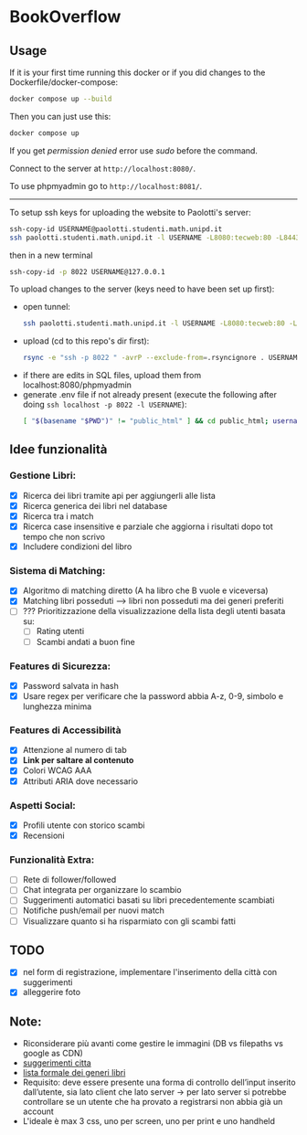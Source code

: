 # BookOverflow

## Usage
If it is your first time running this docker or if you did changes to the Dockerfile/docker-compose:
```bash
docker compose up --build
```
Then you can just use this: 
```bash
docker compose up
```
If you get _permission denied_ error use _sudo_ before the command.

Connect to the server at `http://localhost:8080/`.

To use phpmyadmin go to `http://localhost:8081/`.
***
To setup ssh keys for uploading the website to Paolotti's server:
```bash
ssh-copy-id USERNAME@paolotti.studenti.math.unipd.it    
ssh paolotti.studenti.math.unipd.it -l USERNAME -L8080:tecweb:80 -L8443:tecweb:443 -L8022:tecweb:22
```
then in a new terminal
```bash
ssh-copy-id -p 8022 USERNAME@127.0.0.1
```

To upload changes to the server (keys need to have been set up first):
- open tunnel:
    ```bash
    ssh paolotti.studenti.math.unipd.it -l USERNAME -L8080:tecweb:80 -L8443:tecweb:443 -L8022:tecweb:22
    ```
- upload (cd to this repo's dir first):
    ```bash
    rsync -e "ssh -p 8022 " -avrP --exclude-from=.rsyncignore . USERNAME@localhost:public_html 
    ```
- if there are edits in SQL files, upload them from localhost:8080/phpmyadmin
- generate .env file if not already present (execute the following after doing `ssh localhost -p 8022 -l USERNAME`):
    ```bash
    [ "$(basename "$PWD")" != "public_html" ] && cd public_html; username=$(whoami) && DB_HOST="localhost" DB_DATABASE="$username" DB_USERNAME="$username" DB_PASSWORD="$(cat ../pwd_db_2024-25.txt)" PREFIX="/$username" && echo -e "DB_HOST=$DB_HOST\nDB_DATABASE=$DB_DATABASE\nDB_USERNAME=$DB_USERNAME\nDB_PASSWORD=$DB_PASSWORD\nPREFIX=$PREFIX" > .env
    ```

## Idee funzionalità

### Gestione Libri:

-   [x] Ricerca dei libri tramite api per aggiungerli alle lista
-   [x] Ricerca generica dei libri nel database
-   [x] Ricerca tra i match
-   [x] Ricerca case insensitive e parziale che aggiorna i risultati dopo tot tempo che non scrivo
-   [x] Includere condizioni del libro

### Sistema di Matching:

-   [x] Algoritmo di matching diretto (A ha libro che B vuole e viceversa)
-   [x] Matching libri posseduti --> libri non posseduti ma dei generi preferiti
-   [ ] ??? Prioritizzazione della visualizzazione della lista degli utenti basata su:
    -   [ ] Rating utenti
    -   [ ] Scambi andati a buon fine

### Features di Sicurezza:

-   [x] Password salvata in hash
-   [x] Usare regex per verificare che la password abbia A-z, 0-9, simbolo e lunghezza minima

### Features di Accessibilità

-   [x] Attenzione al numero di tab
-   [x] **Link per saltare al contenuto**
-   [x] Colori WCAG AAA
-   [x] Attributi ARIA dove necessario 

### Aspetti Social:

-   [x] Profili utente con storico scambi
-   [x] Recensioni

### Funzionalità Extra:

-   [ ] Rete di follower/followed
-   [ ] Chat integrata per organizzare lo scambio
-   [ ] Suggerimenti automatici basati su libri precedentemente scambiati
-   [ ] Notifiche push/email per nuovi match
-   [ ] Visualizzare quanto si ha risparmiato con gli scambi fatti

## TODO
- [x] nel form di registrazione, implementare l'inserimento della città con suggerimenti
- [x] alleggerire foto

## Note:

-   Riconsiderare più avanti come gestire le immagini (DB vs filepaths vs google as CDN)
-   [suggerimenti citta](https://www.html.it/script/creazione-menu-a-discesa-con-lista-di-tutti-i-comuni-italiani/)
-   [lista formale dei generi libri](https://www.bisg.org/complete-bisac-subject-headings-list)
-   Requisito: deve essere presente una forma di controllo dell’input inserito dall’utente, sia lato client che lato server → per lato server si potrebbe controllare se un utente che ha provato a registrarsi non abbia già un account
-   L'ideale è max 3 css, uno per screen, uno per print e uno handheld
